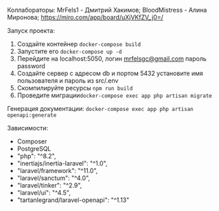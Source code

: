 Коллабораторы: 
MrFels1 - Дмитрий Хакимов;
BloodMistress - Алина Миронова;
https://miro.com/app/board/uXjVKfZV_j0=/

Запуск проекта:
1. Создайте контейнер `docker-compose build`
2. Запустите его `docker-compose up -d`
3. Перейдите на localhost:5050, логин mrfelsgc@gmail.com пароль password
4. Создайте сервер с адресом db и портом 5432 установите имя пользователя и пароль из src/.env 
5. Скомпилируйте ресурсы `npm run build`
3. Проведите миграции`docker-compose exec app php artisan migrate`

Генерация документации: `docker-compose exec app php artisan openapi:generate`

Зависимости:
- Composer
- PostgreSQL
- "php": "^8.2",
- "inertiajs/inertia-laravel": "^1.0",
- "laravel/framework": "^11.0",
- "laravel/sanctum": "^4.0",
- "laravel/tinker": "^2.9",
- "laravel/ui": "^4.5",
- "tartanlegrand/laravel-openapi": "^1.13"